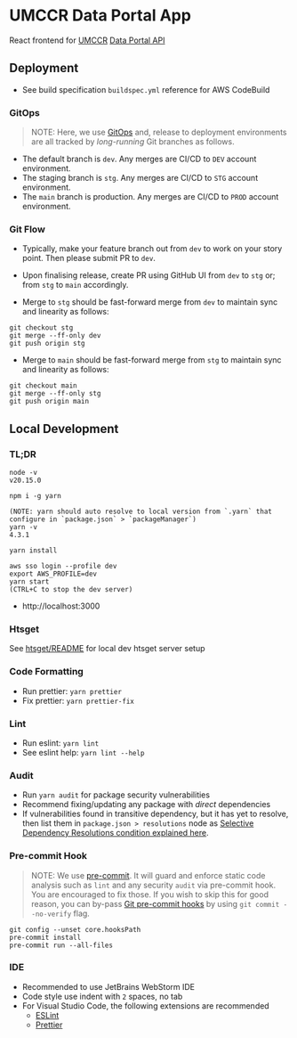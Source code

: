 # UMCCR Data Portal App

React frontend for [UMCCR](https://umccr.org) [Data Portal API](https://github.com/umccr/data-portal-apis)

## Deployment

- See build specification `buildspec.yml` reference for AWS CodeBuild

### GitOps

> NOTE: Here, we use [GitOps](https://www.google.com/search?q=GitOps) and, release to deployment environments are all tracked by _long-running_ Git branches as follows.

- The default branch is `dev`. Any merges are CI/CD to `DEV` account environment.
- The staging branch is `stg`. Any merges are CI/CD to `STG` account environment.
- The `main` branch is production. Any merges are CI/CD to `PROD` account environment.

### Git Flow

- Typically, make your feature branch out from `dev` to work on your story point. Then please submit PR to `dev`.
- Upon finalising release, create PR using GitHub UI from `dev` to `stg` or; from `stg` to `main` accordingly.

- Merge to `stg` should be fast-forward merge from `dev` to maintain sync and linearity as follows:
```
git checkout stg
git merge --ff-only dev
git push origin stg
```

- Merge to `main` should be fast-forward merge from `stg` to maintain sync and linearity as follows:
```
git checkout main
git merge --ff-only stg
git push origin main
```

## Local Development

### TL;DR
```
node -v
v20.15.0

npm i -g yarn

(NOTE: yarn should auto resolve to local version from `.yarn` that configure in `package.json` > `packageManager`)
yarn -v
4.3.1

yarn install

aws sso login --profile dev
export AWS_PROFILE=dev
yarn start
(CTRL+C to stop the dev server)
```

- http://localhost:3000

### Htsget

See [htsget/README](htsget) for local dev htsget server setup

### Code Formatting

- Run prettier: `yarn prettier`
- Fix prettier: `yarn prettier-fix`

### Lint

- Run eslint: `yarn lint`
- See eslint help: `yarn lint --help`

### Audit

- Run `yarn audit` for package security vulnerabilities
- Recommend fixing/updating any package with _direct_ dependencies
- If vulnerabilities found in transitive dependency, but it has yet to resolve, then list them in `package.json > resolutions` node as [Selective Dependency Resolutions condition explained here](https://classic.yarnpkg.com/en/docs/selective-version-resolutions/).

### Pre-commit Hook

> NOTE: We use [pre-commit](https://github.com/umccr/wiki/blob/master/computing/dev-environment/git-hooks.md). It will guard and enforce static code analysis such as `lint` and any security `audit` via pre-commit hook. You are encouraged to fix those. If you wish to skip this for good reason, you can by-pass [Git pre-commit hooks](https://git-scm.com/book/en/v2/Customizing-Git-Git-Hooks) by using `git commit --no-verify` flag.

```commandline
git config --unset core.hooksPath
pre-commit install
pre-commit run --all-files
```

### IDE

- Recommended to use JetBrains WebStorm IDE
- Code style use indent with `2` spaces, no tab
- For Visual Studio Code, the following extensions are recommended
  - [ESLint](https://marketplace.visualstudio.com/items?itemName=dbaeumer.vscode-eslint)
  - [Prettier](https://marketplace.visualstudio.com/items?itemName=esbenp.prettier-vscode)

